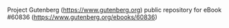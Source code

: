 Project Gutenberg (https://www.gutenberg.org) public repository for eBook #60836 (https://www.gutenberg.org/ebooks/60836)
